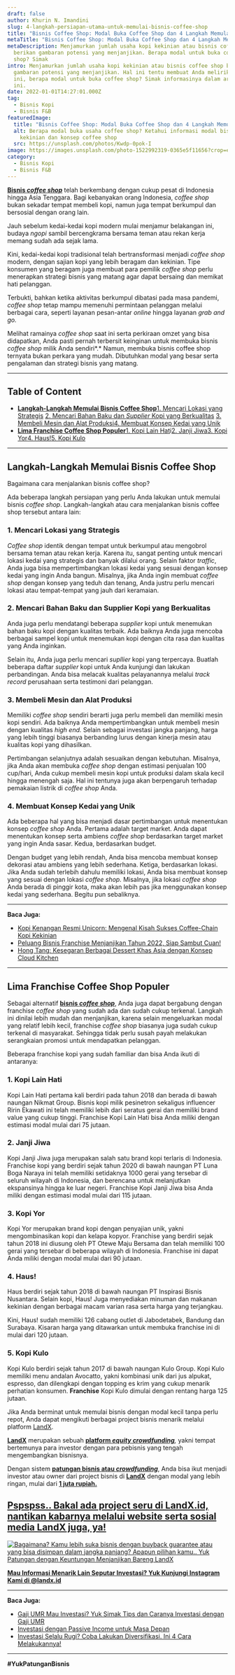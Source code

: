 ```yaml
---
draft: false
author: Khurin N. Imandini
slug: 4-langkah-persiapan-utama-untuk-memulai-bisnis-coffee-shop
title: "Bisnis Coffee Shop: Modal Buka Coffee Shop dan 4 Langkah Memulai"
metaTitle: "Bisnis Coffee Shop: Modal Buka Coffee Shop dan 4 Langkah Memulai"
metaDescription: Menjamurkan jumlah usaha kopi kekinian atau bisnis coffee shop
  berikan gambaran potensi yang menjanjikan. Berapa modal untuk buka coffee
  shop? Simak
intro: Menjamurkan jumlah usaha kopi kekinian atau bisnis coffee shop berikan
  gambaran potensi yang menjanjikan. Hal ini tentu membuat Anda melirik industri
  ini, berapa modal untuk buka coffee shop? Simak informasinya dalam artikel
  ini.
date: 2022-01-01T14:27:01.000Z
tag:
  - Bisnis Kopi
  - Bisnis F&B
featuredImage:
  title: "Bisnis Coffee Shop: Modal Buka Coffee Shop dan 4 Langkah Memulai"
  alt: Berapa modal buka usaha coffee shop? Ketahui informasi modal bisnis kopi
    kekinian dan konsep coffee shop
  src: https://unsplash.com/photos/Kwdp-0pok-I
image: https://images.unsplash.com/photo-1522992319-0365e5f11656?crop=entropy&cs=tinysrgb&fit=max&fm=jpg&ixid=MnwxMTc3M3wwfDF8c2VhcmNofDEyfHxjb2ZmZWV8ZW58MHx8fHwxNjQxMDQ5MjEy&ixlib=rb-1.2.1&q=80&w=1080
category:
  - Bisnis Kopi
  - Bisnis F&B
---
```

**[Bisnis *coffee shop*](https://landx.id/project/)** telah berkembang dengan cukup pesat di Indonesia hingga Asia Tenggara. Bagi kebanyakan orang Indonesia, *coffee shop* bukan sekadar tempat membeli kopi, namun juga tempat berkumpul dan bersosial dengan orang lain.

Jauh sebelum kedai-kedai kopi modern mulai menjamur belakangan ini, budaya *ngopi* sambil bercengkrama bersama teman atau rekan kerja memang sudah ada sejak lama.

Kini, kedai-kedai kopi tradisional telah bertransformasi menjadi *coffee shop* modern, dengan sajian kopi yang lebih beragam dan kekinian. Tipe konsumen yang beragam juga membuat para pemilik *coffee shop* perlu menerapkan strategi bisnis yang matang agar dapat bersaing dan memikat hati pelanggan.

Terbukti, bahkan ketika aktivitas berkumpul dibatasi pada masa pandemi, *coffee shop* tetap mampu memenuhi permintaan pelanggan melalui berbagai cara, seperti layanan pesan-antar *online* hingga layanan *grab and go.*

Melihat ramainya *coffee shop* saat ini serta perkiraan omzet yang bisa didapatkan, Anda pasti pernah terbersit keinginan untuk membuka bisnis *coffee shop* milik Anda sendiri*.* Namun, membuka bisnis coffee shop ternyata bukan perkara yang mudah. Dibutuhkan modal yang besar serta pengalaman dan strategi bisnis yang matang.

- - -

## Table of Content

* **[Langkah-Langkah Memulai Bisnis Coffee Shop](https://landx.id/blog/4-langkah-persiapan-utama-untuk-memulai-bisnis-coffee-shop/#langkah-langkah-memulai-bisnis-coffee-shop)**[1. Mencari Lokasi yang Strategis](#1-mencari-lokasi-yang-strategis) [2. Mencari Bahan Baku dan *Supplier* Kopi yang Berkualitas](#2-mencari-bahan-baku-dan-supplier-kopi-yang-berkualitas) [3. Membeli Mesin dan Alat Produksi](#3-membeli-mesin-dan-alat-produksi)[4. Membuat Konsep Kedai yang Unik](#4-membuat-konsep-keda-yang-unik)
* **[Lima Franchise Coffee Shop Populer](#lima-franchise-coffee-shop-populer)**[1. Kopi Lain Hat](#1-kopi-lain-hati)i[2. Janji Jiwa](#2-janji-jiwa)[3. Kopi Yor](#3-kopi-yor)[4. Haus!](#4-haus)[5. Kopi Kulo](#5-kopi-kulo)

- - -

## Langkah-Langkah Memulai Bisnis Coffee Shop

Bagaimana cara menjalankan bisnis coffee shop?

Ada beberapa langkah persiapan yang perlu Anda lakukan untuk memulai bisnis *coffee shop*. Langkah-langkah atau cara menjalankan bisnis coffee shop tersebut antara lain:

### 1. Mencari Lokasi yang Strategis

*Coffee shop* identik dengan tempat untuk berkumpul atau mengobrol bersama teman atau rekan kerja. Karena itu, sangat penting untuk mencari lokasi kedai yang strategis dan banyak dilalui orang. Selain faktor *traffic*, Anda juga bisa mempertimbangkan lokasi kedai yang sesuai dengan konsep kedai yang ingin Anda bangun. Misalnya, jika Anda ingin membuat *coffee shop* dengan konsep yang teduh dan tenang, Anda justru perlu mencari lokasi atau tempat-tempat yang jauh dari keramaian.

### 2. Mencari Bahan Baku dan Supplier Kopi yang Berkualitas

Anda juga perlu mendatangi beberapa *supplier* kopi untuk menemukan bahan baku kopi dengan kualitas terbaik. Ada baiknya Anda juga mencoba berbagai sampel kopi untuk menemukan kopi dengan cita rasa dan kualitas yang Anda inginkan.

Selain itu, Anda juga perlu mencari *supllier* kopi yang terpercaya. Buatlah beberapa daftar *supplier* kopi untuk Anda kunjungi dan lakukan perbandingan. Anda bisa melacak kualitas pelayanannya melalui *track record* perusahaan serta testimoni dari pelanggan.

### 3. Membeli Mesin dan Alat Produksi

Memiliki *coffee shop* sendiri berarti juga perlu membeli dan memiliki mesin kopi sendiri. Ada baiknya Anda mempertimbangkan untuk membeli mesin dengan kualitas *high end.* Selain sebagai investasi jangka panjang, harga yang lebih tinggi biasanya berbanding lurus dengan kinerja mesin atau kualitas kopi yang dihasilkan.

Pertimbangan selanjutnya adalah sesuaikan dengan kebutuhan. Misalnya, jika Anda akan membuka *coffee shop* dengan estimasi penjualan 100 cup/hari, Anda cukup membeli mesin kopi untuk produksi dalam skala kecil hingga menengah saja. Hal ini tentunya juga akan berpengaruh terhadap pemakaian listrik di *coffee shop* Anda.

### 4. Membuat Konsep Kedai yang Unik

Ada beberapa hal yang bisa menjadi dasar pertimbangan untuk menentukan konsep *coffee shop* Anda. Pertama adalah target market. Anda dapat menentukan konsep serta ambiens *coffee shop* berdasarkan target market yang ingin Anda sasar. Kedua, berdasarkan budget.

Dengan budget yang lebih rendah, Anda bisa mencoba membuat konsep dekorasi atau ambiens yang lebih sederhana. Ketiga, berdasarkan lokasi. Jika Anda sudah terlebih dahulu memiliki lokasi, Anda bisa membuat konsep yang sesuai dengan lokasi *coffee shop.* Misalnya, jika lokasi *coffee shop* Anda berada di pinggir kota, maka akan lebih pas jika menggunakan konsep kedai yang sederhana. Begitu pun sebaliknya.

- - -

**Baca Juga:**

* [Kopi Kenangan Resmi Unicorn: Mengenal Kisah Sukses Coffee-Chain Kopi Kekinian](https://landx.id/blog/kopi-kenangan-unicorn-mengenal-kisah-sukses-coffee-chain-kopi-kekinian/)
* [Peluang Bisnis Franchise Menjanjikan Tahun 2022, Siap Sambut Cuan!](https://landx.id/blog/peluang-bisnis-franchise-terbaik-di-tahun-2022/)
* [Hong Tang: Kesegaran Berbagai Dessert Khas Asia dengan Konsep Cloud Kitchen](https://landx.id/blog/hong-tang-dengan-berbagai-menu-dessert-oriental-khas-taiwan-dan-hongkong/)

- - -

## Lima Franchise Coffee Shop Populer

Sebagai alternatif **[bisnis *coffee shop*](https://landx.id/project/)**, Anda juga dapat bergabung dengan franchise *coffee shop* yang sudah ada dan sudah cukup terkenal. Langkah ini dinilai lebih mudah dan menjanjikan, karena selain mengeluarkan modal yang relatif lebih kecil, franchise *coffee shop* biasanya juga sudah cukup terkenal di masyarakat. Sehingga tidak perlu susah payah melakukan serangkaian promosi untuk mendapatkan pelanggan.

Beberapa franchise kopi yang sudah familiar dan bisa Anda ikuti di antaranya:

### 1. Kopi Lain Hati

Kopi Lain Hati pertama kali berdiri pada tahun 2018 dan berada di bawah naungan Nikmat Group. Bisnis kopi milik pesinetron sekaligus influencer Ririn Ekawati ini telah memiliki lebih dari seratus gerai dan memiliki brand value yang cukup tinggi. Franchise Kopi Lain Hati bisa Anda miliki dengan estimasi modal mulai dari 75 jutaan.

### 2. Janji Jiwa

Kopi Janji Jiwa juga merupakan salah satu brand kopi terlaris di Indonesia. Franchise kopi yang berdiri sejak tahun 2020 di bawah naungan PT Luna Boga Naraya ini telah memiliki setidaknya 1000 gerai yang tersebar di seluruh wilayah di Indonesia, dan berencana untuk melanjutkan ekspansinya hingga ke luar negeri. Franchise Kopi Janji Jiwa bisa Anda miliki dengan estimasi modal mulai dari 115 jutaan.

### 3. Kopi Yor

Kopi Yor merupakan brand kopi dengan penyajian unik, yakni mengombinasikan kopi dan kelapa kopyor. Franchise yang berdiri sejak tahun 2018 ini diusung oleh PT Otewe Maju Bersama dan telah memiliki 100 gerai yang tersebar di beberapa wilayah di Indonesia. Franchise ini dapat Anda miliki dengan modal mulai dari 90  jutaan.

### 4. Haus!

Haus berdiri sejak tahun 2018  di bawah naungan PT Inspirasi Bisnis Nusantara. Selain kopi, Haus! Juga menyediakan minuman dan makanan kekinian dengan berbagai macam varian rasa serta harga yang terjangkau.

Kini, Haus! sudah memiliki 126 cabang outlet di Jabodetabek, Bandung dan Surabaya. Kisaran harga yang ditawarkan untuk membuka franchise ini di mulai dari 120 jutaan.

### 5. Kopi Kulo

Kopi Kulo berdiri sejak tahun 2017 di bawah naungan Kulo Group. Kopi Kulo memiliki menu andalan Avocatto, yakni kombinasi unik dari jus alpukat, espresso, dan dilengkapi dengan topping es krim yang cukup menarik perhatian konsumen. **Franchise** Kopi Kulo dimulai dengan rentang harga 125 jutaan.

Jika Anda berminat untuk memulai bisnis dengan modal kecil tanpa perlu repot, Anda dapat mengikuti berbagai project bisnis menarik melalui platform [LandX](https://landx.id/).

**[LandX](https://landx.id/project/)** merupakan sebuah **[platform *equity crowdfunding*](https://landx.id/project/)***,* yakni tempat bertemunya para investor dengan para pebisnis yang tengah mengembangkan bisnisnya.

Dengan sistem **[patungan bisnis atau *crowdfunding*](https://landx.id/project/)**, Anda bisa ikut menjadi investor atau owner dari project bisnis di **[LandX](https://landx.id/project/)** dengan modal yang lebih ringan, mulai dari **[1 juta rupiah.](https://landx.id/project/)**

## [Pspspss.. Bakal ada project seru di LandX.id, nantikan kabarnya melalui website serta sosial media LandX juga, ya!](https://landx.id/project/)

[![Bagaimana? Kamu lebih suka bisnis dengan buyback guarantee atau yang bisa disimpan dalam jangka panjang? Apapun pilihan kamu.. Yuk Patungan  dengan Keuntungan Menjanjikan Bareng LandX](https://accountgram-production.sfo2.cdn.digitaloceanspaces.com/landx_ghost/2021/10/Equity-Crowdfunding-di-Indonesia-1--3.png)](http://landx.id/project/)

**[Mau Informasi Menarik Lain Seputar Investasi? Yuk Kunjungi Instagram Kami di @landx.id](https://www.instagram.com/landx.id/?utm_medium=copy_link)**

- - -

**Baca Juga:**

* [Gaji UMR Mau Investasi? Yuk Simak Tips dan Caranya Investasi dengan Gaji UMR](https://landx.id/blog/cara-investasi-dengan-gaji-umr/)
* [Investasi dengan Passive Income untuk Masa Depan](https://landx.id/blog/investasi-dengan-passive-income-untuk-masa-depan/)
* [Investasi Selalu Rugi? Coba Lakukan Diversifikasi. Ini 4 Cara Melakukannya!](https://landx.id/blog/arti-penting-diversifikasi-dalam-investasi/)

- - -

**\#YukPatunganBisnis**